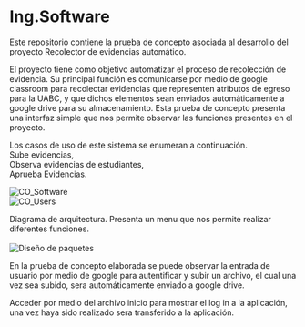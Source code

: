 # Ing.Software
Este repositorio contiene la prueba de concepto asociada al desarrollo del proyecto Recolector de evidencias automático.

El proyecto tiene como objetivo automatizar el proceso de recolección de evidencia. Su principal función es comunicarse 
por medio de google classroom para recolectar evidencias que representen atributos de egreso para la UABC, y que dichos elementos
sean enviados automáticamente a google drive para su almacenamiento. Esta prueba de concepto presenta una interfaz simple que nos permite observar las funciones presentes en el proyecto.

Los casos de uso de este sistema se enumeran a continuación. <br>
Sube evidencias,<br>
Observa evidencias de estudiantes,<br>
Aprueba Evidencias. <br>

![CO_Software](https://user-images.githubusercontent.com/108480609/188494494-98f80f16-deae-4ede-a132-210f5d715a83.png)
<br>![CO_Users](https://user-images.githubusercontent.com/108480609/188494497-216a8004-7159-4234-bf26-f195a3b76a8e.png)

Diagrama de arquitectura. Presenta un menu que nos permite realizar diferentes funciones.<br>
<br>![Diseño de paquetes](https://user-images.githubusercontent.com/108480609/188494498-fcceb954-c6e6-4c1b-9ac4-c459a3012b05.png)

En la prueba de concepto elaborada se puede observar la entrada de usuario por medio de google para autentificar y subir un archivo, el cual una vez sea subido, sera automáticamente enviado a google drive.

Acceder por medio del archivo inicio para mostrar el log in a la aplicación, una vez haya sido realizado sera transferido a la aplicación.

